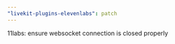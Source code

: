 ```yaml
---
"livekit-plugins-elevenlabs": patch
---
```


11labs: ensure websocket connection is closed properly
